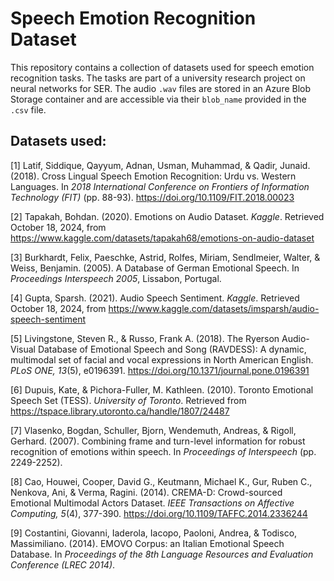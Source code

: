 # Speech Emotion Recognition Dataset

This repository contains a collection of datasets used for speech emotion recognition tasks. The tasks are part of a university research project on neural networks for SER. The audio `.wav` files are stored in an Azure Blob Storage container and are accessible via their `blob_name` provided in the `.csv` file.

## Datasets used:

[1] Latif, Siddique, Qayyum, Adnan, Usman, Muhammad, & Qadir, Junaid. (2018). Cross Lingual Speech Emotion Recognition: Urdu vs. Western Languages. In _2018 International Conference on Frontiers of Information Technology (FIT)_ (pp. 88-93). https://doi.org/10.1109/FIT.2018.00023

[2] Tapakah, Bohdan. (2020). Emotions on Audio Dataset. _Kaggle_. Retrieved October 18, 2024, from https://www.kaggle.com/datasets/tapakah68/emotions-on-audio-dataset

[3] Burkhardt, Felix, Paeschke, Astrid, Rolfes, Miriam, Sendlmeier, Walter, & Weiss, Benjamin. (2005). A Database of German Emotional Speech. In _Proceedings Interspeech 2005_, Lissabon, Portugal.

[4] Gupta, Sparsh. (2021). Audio Speech Sentiment. _Kaggle_. Retrieved October 18, 2024, from https://www.kaggle.com/datasets/imsparsh/audio-speech-sentiment

[5] Livingstone, Steven R., & Russo, Frank A. (2018). The Ryerson Audio-Visual Database of Emotional Speech and Song (RAVDESS): A dynamic, multimodal set of facial and vocal expressions in North American English. _PLoS ONE, 13_(5), e0196391. https://doi.org/10.1371/journal.pone.0196391

[6] Dupuis, Kate, & Pichora-Fuller, M. Kathleen. (2010). Toronto Emotional Speech Set (TESS). _University of Toronto_. Retrieved from https://tspace.library.utoronto.ca/handle/1807/24487

[7] Vlasenko, Bogdan, Schuller, Bjorn, Wendemuth, Andreas, & Rigoll, Gerhard. (2007). Combining frame and turn-level information for robust recognition of emotions within speech. In _Proceedings of Interspeech_ (pp. 2249-2252).

[8] Cao, Houwei, Cooper, David G., Keutmann, Michael K., Gur, Ruben C., Nenkova, Ani, & Verma, Ragini. (2014). CREMA-D: Crowd-sourced Emotional Multimodal Actors Dataset. _IEEE Transactions on Affective Computing, 5_(4), 377-390. https://doi.org/10.1109/TAFFC.2014.2336244

[9] Costantini, Giovanni, Iaderola, Iacopo, Paoloni, Andrea, & Todisco, Massimiliano. (2014). EMOVO Corpus: an Italian Emotional Speech Database. In _Proceedings of the 8th Language Resources and Evaluation Conference (LREC 2014)_.

